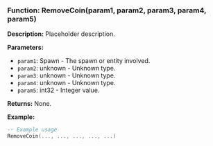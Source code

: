 ### Function: RemoveCoin(param1, param2, param3, param4, param5)

**Description:**
Placeholder description.

**Parameters:**
- `param1`: Spawn - The spawn or entity involved.
- `param2`: unknown - Unknown type.
- `param3`: unknown - Unknown type.
- `param4`: unknown - Unknown type.
- `param5`: int32 - Integer value.

**Returns:** None.

**Example:**

```lua
-- Example usage
RemoveCoin(..., ..., ..., ..., ...)
```
